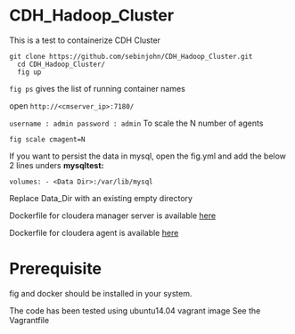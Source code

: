 CDH_Hadoop_Cluster
==================

This is a test to containerize CDH Cluster

```
git clone https://github.com/sebinjohn/CDH_Hadoop_Cluster.git
  cd CDH_Hadoop_Cluster/
  fig up
```
``fig ps`` gives the list of running container names

open ``http://<cmserver_ip>:7180/ ``

``
username : admin
password : admin
``
To scale the N number of agents

``fig scale cmagent=N``

If you want to persist the data in mysql, open the fig.yml and add the below 2 lines unders <b>mysqltest:</b>

`` volumes:
     - <Data Dir>:/var/lib/mysql
``

Replace Data_Dir with an existing empty directory

Dockerfile for cloudera manager server is available <a href="https://github.com/sebinjohn/cloudera_manager">here</a>

Dockerfile for cloudera agent is available <a href="https://github.com/sebinjohn/cloudera_agent">here</a>

Prerequisite
====================

fig and docker should be installed in your system.

The code has been tested using ubuntu14.04 vagrant image See the Vagrantfile
